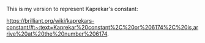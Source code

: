 This is my version to represent Kaprekar's constant:

https://brilliant.org/wiki/kaprekars-constant/#:~:text=Kaprekar%20constant%2C%20or%206174%2C%20is,arrive%20at%20the%20number%206174.
